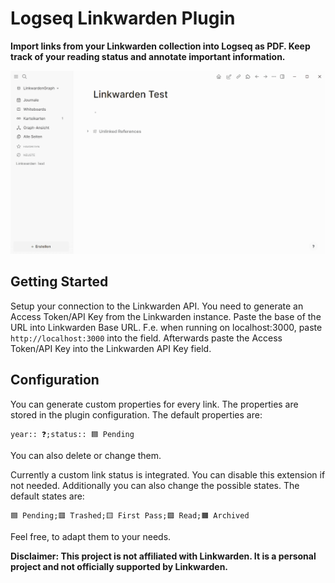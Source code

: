 # Logseq Linkwarden Plugin

**Import links from your Linkwarden collection into Logseq as PDF. Keep track of your reading status and annotate important information.**

![Logseq Linkwarden Introduction Video](./docs/LogseqLinkwarden.gif)

## Getting Started

Setup your connection to the Linkwarden API. You need to generate an Access Token/API Key from the Linkwarden instance.
Paste the base of the URL into Linkwarden Base URL. F.e. when running on localhost:3000, paste `http://localhost:3000` into the field.
Afterwards paste the Access Token/API Key into the Linkwarden API Key field.

## Configuration

You can generate custom properties for every link. The properties are stored in the plugin
configuration. The default properties are:

    year:: ❓;status:: 🟦 Pending

You can also delete or change them.

Currently a custom link status is integrated. You can disable this extension if not needed.
Additionally you can also change the possible states. The default states are:

    🟦 Pending;🟥 Trashed;🟨 First Pass;🟩 Read;🟧 Archived

Feel free, to adapt them to your needs.

**Disclaimer: This project is not affiliated with Linkwarden. It is a personal project and not officially supported by Linkwarden.**